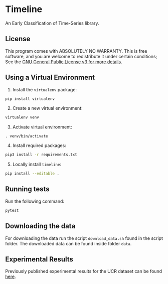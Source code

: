 # Timeline

An Early Classification of Time-Series library.


## License

This program comes with ABSOLUTELY NO WARRANTY. This is free software, and you are welcome to redistribute it under certain conditions; See the [GNU General Public License v3 for more details](http://www.gnu.org/licenses/gpl-3.0.en.html).

## Using a Virtual Environment

1. Install the `virtualenv` package:

```bash
pip install virtualenv
```

2. Create a new virtual environment:

```bash
virtualenv venv
```

3. Activate virtual environment:

```
. venv/bin/activate
```

4. Install required packages:

```bash
pip3 install -r requirements.txt
```

5. Locally install `timeline`:

```bash
pip install --editable .
```

## Running tests

Run the following command:

```bash
pytest
``` 

## Downloading the data

For downloading the data run the script `download_data.sh` found in the script folder. The downloaded data can be found inside folder `data`.


## Experimental Results

Previously published experimental results for the UCR dataset can be found [here](docs/experimental_results.md). 